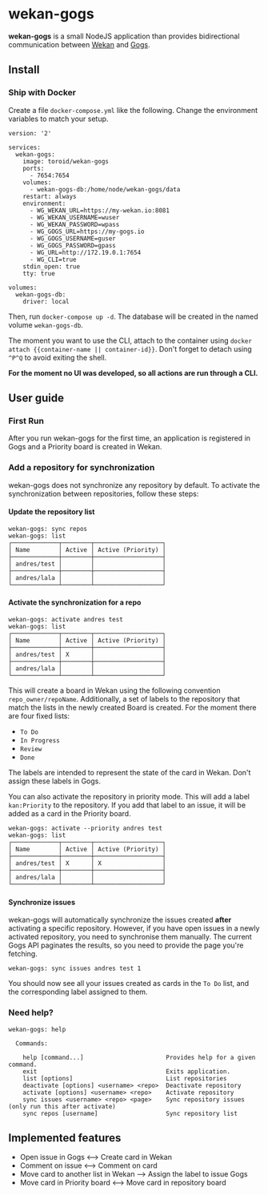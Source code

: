 # wekan-gogs

**wekan-gogs** is a small NodeJS application than provides bidirectional
communication between [Wekan](https://github.com/wekan/wekan) and
[Gogs](https://github.com/gogits/gogs).

## Install

### Ship with Docker

Create a file `docker-compose.yml` like the following. Change the environment
variables to match your setup.

```
version: '2'

services:
  wekan-gogs:
    image: toroid/wekan-gogs
    ports:
      - 7654:7654
    volumes:
      - wekan-gogs-db:/home/node/wekan-gogs/data
    restart: always
    environment:
      - WG_WEKAN_URL=https://my-wekan.io:8081
      - WG_WEKAN_USERNAME=wuser
      - WG_WEKAN_PASSWORD=wpass
      - WG_GOGS_URL=https://my-gogs.io
      - WG_GOGS_USERNAME=guser
      - WG_GOGS_PASSWORD=gpass
      - WG_URL=http://172.19.0.1:7654
      - WG_CLI=true
    stdin_open: true
    tty: true

volumes:
  wekan-gogs-db:
    driver: local
```

Then, run `docker-compose up -d`. The database will be created in the named
volume `wekan-gogs-db`.

The moment you want to use the CLI, attach to the container using `docker
attach {{container-name || container-id}}`. Don't forget to detach using `^P^Q`
to avoid exiting the shell.

**For the moment no UI was developed, so all actions are run through a CLI.**

## User guide

### First Run

After you run wekan-gogs for the first time, an application is registered in
Gogs and a Priority board is created in Wekan.

### Add a repository for synchronization

wekan-gogs does not synchronize any repository by default. To activate
the synchronization between repositories, follow these steps:

#### Update the repository list

```
wekan-gogs: sync repos
wekan-gogs: list
┌─────────────┬────────┬───────────────────┐
│ Name        │ Active │ Active (Priority) │
├─────────────┼────────┼───────────────────┤
│ andres/test │        │                   │
├─────────────┼────────┼───────────────────┤
│ andres/lala │        │                   │
└─────────────┴────────┴───────────────────┘
```

#### Activate the synchronization for a repo
```
wekan-gogs: activate andres test
wekan-gogs: list
┌─────────────┬────────┬───────────────────┐
│ Name        │ Active │ Active (Priority) │
├─────────────┼────────┼───────────────────┤
│ andres/test │ X      │                   │
├─────────────┼────────┼───────────────────┤
│ andres/lala │        │                   │
└─────────────┴────────┴───────────────────┘
```

This will create a board in Wekan using the following convention
`repo_owner/repoName`. Additionally, a set of labels to the repository that
match the lists in the newly created Board is created. For the moment there are four fixed
lists:

- `To Do`
- `In Progress`
- `Review`
- `Done`

The labels are intended to represent the state of the card in Wekan. Don't
assign these labels in Gogs.

You can also activate the repository in priority mode. This will add a label
`kan:Priority` to the repository. If you add that label to an issue, it will be
added as a card in the Priority board.

```
wekan-gogs: activate --priority andres test
wekan-gogs: list
┌─────────────┬────────┬───────────────────┐
│ Name        │ Active │ Active (Priority) │
├─────────────┼────────┼───────────────────┤
│ andres/test │ X      │ X                 │
├─────────────┼────────┼───────────────────┤
│ andres/lala │        │                   │
└─────────────┴────────┴───────────────────┘
```

#### Synchronize issues

wekan-gogs will automatically synchronize the issues created **after**
activating a specific repository. However, if you have open issues in a
newly activated repository, you need to synchronise them manually. The
current Gogs API paginates the results, so you need to provide the page
you're fetching.

```
wekan-gogs: sync issues andres test 1
```

You should now see all your issues created as cards in the `To Do` list, and
the corresponding label assigned to them.

### Need help?

```
wekan-gogs: help

  Commands:

    help [command...]                       Provides help for a given command.
    exit                                    Exits application.
    list [options]                          List repositories
    deactivate [options] <username> <repo>  Deactivate repository
    activate [options] <username> <repo>    Activate repository
    sync issues <username> <repo> <page>    Sync repository issues (only run this after activate)
    sync repos [username]                   Sync repository list
```

## Implemented features

- Open issue in Gogs <--> Create card in Wekan
- Comment on issue <--> Comment on card
- Move card to another list in Wekan --> Assign the label to issue Gogs
- Move card in Priority board <--> Move card in repository board
